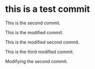 # this is a test commit


This is the second commit.


This is the modified commit.


This is the modified second commit.


This is the third modified commit.


Modifying the second commit.
